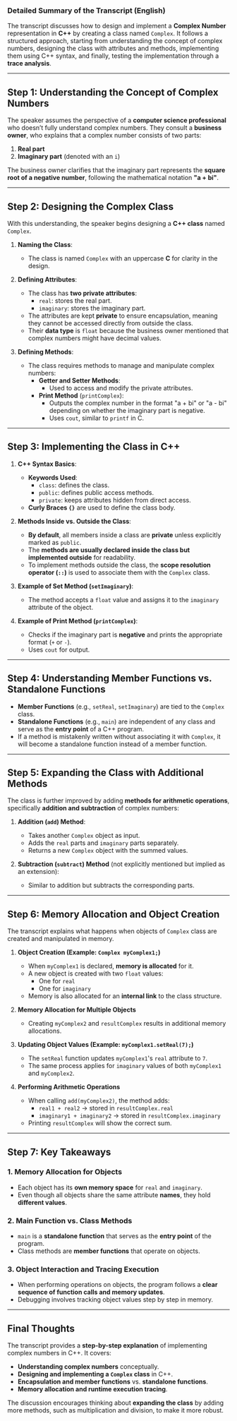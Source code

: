 ### **Detailed Summary of the Transcript (English)**

The transcript discusses how to design and implement a **Complex Number** representation in **C++** by creating a class named `Complex`. It follows a structured approach, starting from understanding the concept of complex numbers, designing the class with attributes and methods, implementing them using C++ syntax, and finally, testing the implementation through a **trace analysis**.

---

## **Step 1: Understanding the Concept of Complex Numbers**

The speaker assumes the perspective of a **computer science professional** who doesn’t fully understand complex numbers. They consult a **business owner**, who explains that a complex number consists of two parts:

1. **Real part**
2. **Imaginary part** (denoted with an `i`)

The business owner clarifies that the imaginary part represents the **square root of a negative number**, following the mathematical notation **"a + bi"**.

---

## **Step 2: Designing the Complex Class**

With this understanding, the speaker begins designing a **C++ class** named `Complex`.

1. **Naming the Class**:

   - The class is named `Complex` with an uppercase **C** for clarity in the design.

2. **Defining Attributes**:

   - The class has **two private attributes**:
     - `real`: stores the real part.
     - `imaginary`: stores the imaginary part.
   - The attributes are kept **private** to ensure encapsulation, meaning they cannot be accessed directly from outside the class.
   - Their **data type** is `float` because the business owner mentioned that complex numbers might have decimal values.

3. **Defining Methods**:
   - The class requires methods to manage and manipulate complex numbers:
     - **Getter and Setter Methods**:
       - Used to access and modify the private attributes.
     - **Print Method** (`printComplex`):
       - Outputs the complex number in the format "a + bi" or "a - bi" depending on whether the imaginary part is negative.
       - Uses `cout`, similar to `printf` in C.

---

## **Step 3: Implementing the Class in C++**

1. **C++ Syntax Basics**:

   - **Keywords Used**:
     - `class`: defines the class.
     - `public`: defines public access methods.
     - `private`: keeps attributes hidden from direct access.
   - **Curly Braces `{}`** are used to define the class body.

2. **Methods Inside vs. Outside the Class**:

   - **By default**, all members inside a class are **private** unless explicitly marked as `public`.
   - The **methods are usually declared inside the class but implemented outside** for readability.
   - To implement methods outside the class, the **scope resolution operator (`::`)** is used to associate them with the `Complex` class.

3. **Example of Set Method (`setImaginary`)**:

   - The method accepts a `float` value and assigns it to the `imaginary` attribute of the object.

4. **Example of Print Method (`printComplex`)**:
   - Checks if the imaginary part is **negative** and prints the appropriate format (`+` or `-`).
   - Uses `cout` for output.

---

## **Step 4: Understanding Member Functions vs. Standalone Functions**

- **Member Functions** (e.g., `setReal`, `setImaginary`) are tied to the `Complex` class.
- **Standalone Functions** (e.g., `main`) are independent of any class and serve as the **entry point** of a C++ program.
- If a method is mistakenly written without associating it with `Complex`, it will become a standalone function instead of a member function.

---

## **Step 5: Expanding the Class with Additional Methods**

The class is further improved by adding **methods for arithmetic operations**, specifically **addition and subtraction** of complex numbers:

1. **Addition (`add`) Method**:

   - Takes another `Complex` object as input.
   - Adds the `real` parts and `imaginary` parts separately.
   - Returns a new `Complex` object with the summed values.

2. **Subtraction (`subtract`) Method** (not explicitly mentioned but implied as an extension):
   - Similar to addition but subtracts the corresponding parts.

---

## **Step 6: Memory Allocation and Object Creation**

The transcript explains what happens when objects of `Complex` class are created and manipulated in memory.

1. **Object Creation (Example: `Complex myComplex1;`)**

   - When `myComplex1` is declared, **memory is allocated** for it.
   - A new object is created with two `float` values:
     - One for `real`
     - One for `imaginary`
   - Memory is also allocated for an **internal link** to the class structure.

2. **Memory Allocation for Multiple Objects**

   - Creating `myComplex2` and `resultComplex` results in additional memory allocations.

3. **Updating Object Values (Example: `myComplex1.setReal(7);`)**

   - The `setReal` function updates `myComplex1`'s `real` attribute to `7`.
   - The same process applies for `imaginary` values of both `myComplex1` and `myComplex2`.

4. **Performing Arithmetic Operations**
   - When calling `add(myComplex2)`, the method adds:
     - `real1 + real2` → stored in `resultComplex.real`
     - `imaginary1 + imaginary2` → stored in `resultComplex.imaginary`
   - Printing `resultComplex` will show the correct sum.

---

## **Step 7: Key Takeaways**

### **1. Memory Allocation for Objects**

- Each object has its **own memory space** for `real` and `imaginary`.
- Even though all objects share the same attribute **names**, they hold **different values**.

### **2. Main Function vs. Class Methods**

- `main` is a **standalone function** that serves as the **entry point** of the program.
- Class methods are **member functions** that operate on objects.

### **3. Object Interaction and Tracing Execution**

- When performing operations on objects, the program follows a **clear sequence of function calls and memory updates**.
- Debugging involves tracking object values step by step in memory.

---

## **Final Thoughts**

The transcript provides a **step-by-step explanation** of implementing complex numbers in C++. It covers:

- **Understanding complex numbers** conceptually.
- **Designing and implementing a `Complex` class** in C++.
- **Encapsulation and member functions** vs. **standalone functions**.
- **Memory allocation and runtime execution tracing**.

The discussion encourages thinking about **expanding the class** by adding more methods, such as multiplication and division, to make it more robust.
